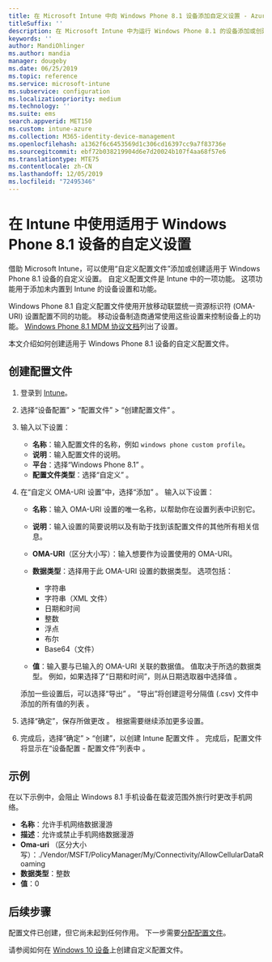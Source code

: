 ```yaml
---
title: 在 Microsoft Intune 中向 Windows Phone 8.1 设备添加自定义设置 - Azure | Microsoft Docs
titleSuffix: ''
description: 在 Microsoft Intune 中为运行 Windows Phone 8.1 的设备添加或创建自定义配置文件，以使用 OMA-URI 设置。
keywords: ''
author: MandiOhlinger
ms.author: mandia
manager: dougeby
ms.date: 06/25/2019
ms.topic: reference
ms.service: microsoft-intune
ms.subservice: configuration
ms.localizationpriority: medium
ms.technology: ''
ms.suite: ems
search.appverid: MET150
ms.custom: intune-azure
ms.collection: M365-identity-device-management
ms.openlocfilehash: a1362f6c6453569d1c306cd16397cc9a7f83736e
ms.sourcegitcommit: ebf72b038219904d6e7d20024b107f4aa68f57e6
ms.translationtype: MTE75
ms.contentlocale: zh-CN
ms.lasthandoff: 12/05/2019
ms.locfileid: "72495346"
---
```

# <a name="use-custom-settings-for-windows-phone-81-devices-in-intune"></a>在 Intune 中使用适用于 Windows Phone 8.1 设备的自定义设置

借助 Microsoft Intune，可以使用“自定义配置文件”添加或创建适用于 Windows Phone 8.1 设备的自定义设置。 自定义配置文件是 Intune 中的一项功能。 这项功能用于添加未内置到 Intune 的设备设置和功能。

Windows Phone 8.1 自定义配置文件使用开放移动联盟统一资源标识符 (OMA-URI) 设置配置不同的功能。 移动设备制造商通常使用这些设置来控制设备上的功能。 [Windows Phone 8.1 MDM 协议文档](https://docs.microsoft.com/previous-versions/windows/it-pro/windows-phone/dn499787(v=technet.10))列出了设置。

本文介绍如何创建适用于 Windows Phone 8.1 设备的自定义配置文件。 

## <a name="create-the-profile"></a>创建配置文件

1. 登录到 [Intune](https://go.microsoft.com/fwlink/?linkid=2090973)。
2. 选择“设备配置” > “配置文件” > “创建配置文件”    。
3. 输入以下设置：

    - **名称**：输入配置文件的名称，例如 `windows phone custom profile`。
    - **说明**：输入配置文件的说明。
    - **平台**：选择“Windows Phone 8.1”  。
    - **配置文件类型**：选择“自定义”  。

4. 在“自定义 OMA-URI 设置”中，选择“添加”   。 输入以下设置：

    - **名称**：输入 OMA-URI 设置的唯一名称，以帮助你在设置列表中识别它。
    - **说明**：输入设置的简要说明以及有助于找到该配置文件的其他所有相关信息。
    - **OMA-URI**（区分大小写）：输入想要作为设置使用的 OMA-URI。
    - **数据类型**：选择用于此 OMA-URI 设置的数据类型。 选项包括：

        - 字符串
        - 字符串（XML 文件）
        - 日期和时间
        - 整数
        - 浮点
        - 布尔
        - Base64（文件）

    - **值**：输入要与已输入的 OMA-URI 关联的数据值。 值取决于所选的数据类型。 例如，如果选择了“日期和时间”，则从日期选取器中选择值  。

    添加一些设置后，可以选择“导出”  。 “导出”将创建逗号分隔值 (.csv) 文件中添加的所有值的列表  。

5. 选择“确定”，保存所做更改  。 根据需要继续添加更多设置。
6. 完成后，选择“确定” > “创建”，以创建 Intune 配置文件   。 完成后，配置文件将显示在“设备配置 - 配置文件”列表中  。

## <a name="example"></a>示例

在以下示例中，会阻止 Windows 8.1 手机设备在载波范围外旅行时更改手机网络。

- **名称**：允许手机网络数据漫游
- **描述**：允许或禁止手机网络数据漫游
- **Oma-uri** （区分大小写）：./Vendor/MSFT/PolicyManager/My/Connectivity/AllowCellularDataRoaming
- **数据类型**：整数
- **值**：0

## <a name="next-steps"></a>后续步骤

配置文件已创建，但它尚未起到任何作用。 下一步需要[分配配置文件](device-profile-assign.md)。

请参阅如何在 [Windows 10 设备](../custom-settings-windows-10.md)上创建自定义配置文件。
